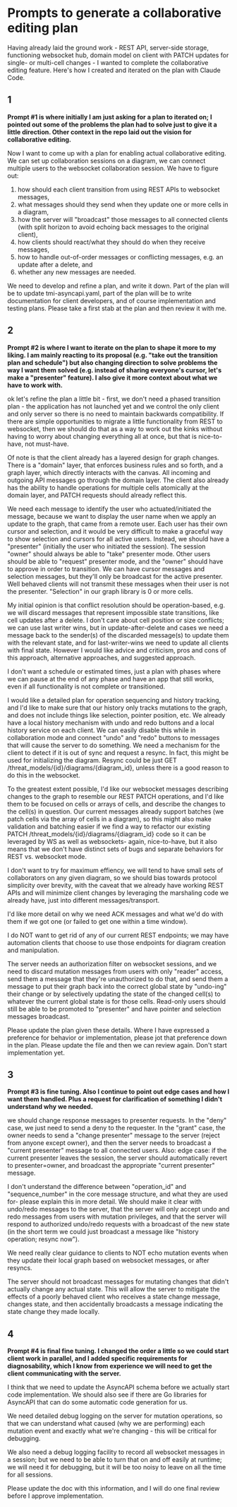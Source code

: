 # Prompts to generate a collaborative editing plan

Having already laid the ground work - REST API, server-side storage, functioning websocket hub, domain model on client with PATCH updates for single- or multi-cell changes - I wanted to complete the collaborative editing feature. Here's how I created and iterated on the plan with Claude Code.

## 1

**Prompt #1 is where initially I am just asking for a plan to iterated on; I pointed out some of the problems the plan had to solve just to give it a little direction. Other context in the repo laid out the vision for collaborative editing.**

Now I want to come up with a plan for enabling actual collaborative editing. We can set up collaboration sessions on a diagram, we can connect multiple users to the websocket collaboration session. We have to figure out:

1. how should each client transition from using REST APIs to websocket messages,
2. what messages should they send when they update one or more cells in a diagram,
3. how the server will "broadcast" those messages to all connected clients (with split horizon to avoid echoing back messages to the original client),
4. how clients should react/what they should do when they receive messages,
5. how to handle out-of-order messages or conflicting messages, e.g. an update after a delete, and
6. whether any new messages are needed.

We need to develop and refine a plan, and write it down. Part of the plan will be to update tmi-asyncapi.yaml, part of the plan will be to write documentation for client developers, and of course implementation and testing plans. Please take a first stab at the plan and then review it with me.

## 2

**Prompt #2 is where I want to iterate on the plan to shape it more to my liking. I am mainly reacting to its proposal (e.g. "take out the transition plan and schedule") but also changing direction to solve problems the way I want them solved (e.g. instead of sharing everyone's cursor, let's make a "presenter" feature). I also give it more context about what we have to work with.**

ok let's refine the plan a little bit - first, we don't need a phased transition plan - the application has not launched yet and we control the only client and only server so there is no need to maintain backwards compatibility. If there are simple opportunities to migrate a little functionality from REST to websocket, then we should do that as a way to work out the kinks without having to worry about changing everything all at once, but that is nice-to-have, not must-have.

Of note is that the client already has a layered design for graph changes. There is a "domain" layer, that enforces business rules and so forth, and a graph layer, which directly interacts with the canvas. All incoming and outgoing API messages go through the domain layer. The client also already has the ability to handle operations for multiple cells atomically at the domain layer, and PATCH requests should already reflect this.

We need each message to identify the user who actuated/initiated the message, because we want to display the user name when we apply an update to the graph, that came from a remote user. Each user has their own cursor and selection, and it would be very difficult to make a graceful way to show selection and cursors for all active users. Instead, we should have a "presenter" (initially the user who initiated the session). The session "owner" should always be able to "take" presenter mode. Other users should be able to "request" presenter mode, and the "owner" should have to approve in order to transition. We can have cursor messages and selection messages, but they'll only be broadcast for the active presenter. Well behaved clients will not transmit these messages when their user is not the presenter. "Selection" in our graph library is 0 or more cells.

My initial opinion is that conflict resolution should be operation-based, e.g. we will discard messages that represent impossible state transitions, like cell updates after a delete. I don't care about cell position or size conflicts; we can use last writer wins, but in update-after-delete and cases we need a message back to the sender(s) of the discarded message(s) to update them with the relevant state, and for last-writer-wins we need to update all clients with final state. However I would like advice and criticism, pros and cons of this approach, alternative approaches, and suggested approach.

I don't want a schedule or estimated times, just a plan with phases where we can pause at the end of any phase and have an app that still works, even if all functionality is not complete or transitioned.

I would like a detailed plan for operation sequencing and history tracking, and I'd like to make sure that our history only tracks mutations to the graph, and does not include things like selection, pointer position, etc. We already have a local history mechanism with undo and redo buttons and a local history service on each client. We can easily disable this while in collaboration mode and connect "undo" and "redo" buttons to messages that will cause the server to do something. We need a mechanism for the client to detect if it is out of sync and request a resync. In fact, this might be used for initializing the diagram. Resync could be just GET /threat_models/{id}/diagrams/{diagram_id}, unless there is a good reason to do this in the websocket.

To the greatest extent possible, I'd like our websocket messages describing changes to the graph to resemble our REST PATCH operations, and I'd like them to be focused on cells or arrays of cells, and describe the changes to the cell(s) in question. Our current messages already support batches (we patch cells via the array of cells in a diagram), so this might also make validation and batching easier if we find a way to refactor our existing PATCH /threat_models/{id}/diagrams/{diagram_id} code so it can be leveraged by WS as well as websockets- again, nice-to-have, but it also means that we don't have distinct sets of bugs and separate behaviors for REST vs. websocket mode.

I don't want to try for maximum effiency, we will tend to have small sets of collaborators on any given diagram, so we should bias towards protocol simplicity over brevity, with the caveat that we already have working REST APIs and will minimize client changes by leveraging the marshaling code we already have, just into different messages/transport.

I'd like more detail on why we need ACK messages and what we'd do with them if we got one (or failed to get one within a time window).

I do NOT want to get rid of any of our current REST endpoints; we may have automation clients that choose to use those endpoints for diagram creation and manipulation.

The server needs an authorization filter on websocket sessions, and we need to discard mutation messages from users with only "reader" access, send them a message that they're unauthorized to do that, and send them a message to put their graph back into the correct global state by "undo-ing" their change or by selectively updating the state of the changed cell(s) to whatever the current global state is for those cells. Read-only users should still be able to be promoted to "presenter" and have pointer and selection messages broadcast.

Please update the plan given these details. Where I have expressed a preference for behavior or implementation, please jot that preference down in the plan. Please update the file and then we can review again. Don't start implementation yet.

## 3

**Prompt #3 is fine tuning. Also I continue to point out edge cases and how I want them handled. Plus a request for clarification of something I didn't understand why we needed.**

we should change response messages to presenter requests. In the "deny" case, we just need to send a deny to the requester. In the "grant" case, the owner needs to send a "change presenter" message to the server (reject from anyone except owner), and then the server needs to broadcast a "current presenter" message to all connected users. Also: edge case: if the current presenter leaves the session, the server should automatically revert to presenter=owner, and broadcast the appropriate "current presenter" message.

I don't understand the difference between "operation_id" and "sequence_number" in the core message structure, and what they are used for- please explain this in more detail. We should make it clear with undo/redo messages to the server, that the server will only accept undo and redo messages from users with mutation privileges, and that the server will respond to authorized undo/redo requests with a broadcast of the new state (in the short term we could just broadcast a message like "history operation; resync now").

We need really clear guidance to clients to NOT echo mutation events when they update their local graph based on websocket messages, or after resyncs.

The server should not broadcast messages for mutating changes that didn't actually change any actual state. This will allow the server to mitigate the effects of a poorly behaved client who receives a state change message, changes state, and then accidentally broadcasts a message indicating the state change they made locally.

## 4

**Prompt #4 is final fine tuning. I changed the order a little so we could start client work in parallel, and I added specific requirements for diagnosability, which I know from experience we will need to get the client communicating with the server.**

I think that we need to update the AsyncAPI schema before we actually start code implementation. We should also see if there are Go libraries for AsyncAPI that can do some automatic code generation for us.

We need detailed debug logging on the server for mutation operations, so that we can understand what caused (why we are performing) each mutation event and exactly what we're changing - this will be critical for debugging.

We also need a debug logging facility to record all websocket messages in a session; but we need to be able to turn that on and off easily at runtime; we will need it for debugging, but it will be too noisy to leave on all the time for all sessions.

Please update the doc with this information, and I will do one final review before I approve implementation.
